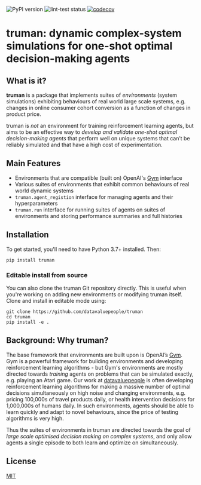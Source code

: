 ![PyPI version](https://img.shields.io/pypi/v/truman.svg)
![lint-test status](https://github.com/datavaluepeople/truman/actions/workflows/lint-test.yml/badge.svg?branch=master)
[![codecov](https://codecov.io/gh/datavaluepeople/truman/branch/master/graph/badge.svg?token=3W8T5OSRZZ)](https://codecov.io/gh/datavaluepeople/truman)

# truman: dynamic complex-system simulations for one-shot optimal decision-making agents

## What is it?

**truman** is a package that implements suites of _environments_ (system
simulations) exhibiting behaviours of real world large scale systems, e.g.
changes in online consumer cohort conversion as a function of changes in
product price.

truman is _not_ an environment for training reinforcement learning agents, but
aims to be an effective way to _develop and validate one-shot optimal
decision-making agents_ that perform well on unique systems that can’t be
reliably simulated and that have a high cost of experimentation.

## Main Features

- Environments that are compatible (built on) OpenAI's
  [Gym](https://github.com/openai/gym) interface
- Various suites of environments that exhibit common behaviours of real world
  dynamic systems
- `truman.agent_registion` interface for managing agents and their
  hyperparameters
- `truman.run` interface for running suites of agents on suites of environments
  and storing performance summaries and full histories

## Installation

To get started, you'll need to have Python 3.7+ installed. Then:

```
pip install truman
```

### Editable install from source

You can also clone the truman Git repository directly. This is useful when
you're working on adding new environments or modifying truman itself. Clone and
install in editable mode using:

```
git clone https://github.com/datavaluepeople/truman
cd truman
pip install -e .
```

## Background: Why truman?

The base framework that environments are built upon is OpenAI’s
[Gym](https://github.com/openai/gym).  Gym is a powerful framework for building
environments and developing reinforcement learning algorithms - but Gym's
environments are mostly directed towards _training_ agents on problems that can
be simulated exactly, e.g. playing an Atari game.  Our work at
[datavaluepeople](https://datavaluepeople.com/) is often developing
reinforcement learning algorithms for making a massive number of optimal
decisions simultaneously on high noise and changing environments, e.g. pricing
100,000s of travel products daily, or health intervention decisions for
1,000,000s of humans daily.  In such environments, agents should be able to
learn quickly and adapt to novel behaviours, since the price of testing
algorithms is very high.

Thus the suites of environments in truman are directed towards the goal of
_large scale optimised decision making on complex systems_, and only allow
agents a single episode to both learn and optimize on simultaneously.

## License

[MIT](LICENSE.txt)

